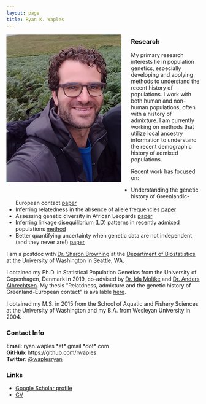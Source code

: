 ```yaml
---
layout: page
title: Ryan K. Waples
---
```


<div style="float: left; padding-right: 25px; padding-bottom: 30px">
	<a href="http://rwaples.github.io/assests/rwaples.jpg"><img src="assets/rwaples.jpg" width="300" alt="Ryan Waples" onclick="_gaq.push(['_trackEvent', 'IMGs', 'Image', 'Ironman']);" /></a>
</div>

### Research
My primary research interests lie in population genetics, especially developing and applying methods to understand the recent history of populations. I work with both human and non-human populations, often with a history of admixture.  I am currently working on methods that utilize local ancestry information to understand the recent demographic history of admixed populations.

Recent work has focused on:
* Understanding the genetic history of Greenlandic-European contact   [paper](link)
* Inferring relatedness in the absence of allele frequencies [paper](link)
* Assessing genetic diversity in African Leopards [paper](https://doi.org/10.1016/j.cub.2021.01.064)
* Inferring linkage disequilibrium (LD) patterns in recently admixed populations [method](link)
* Better quantifying uncertainty when genetic data are not independent (and they never are!) [paper](https://doi.org/10.1111/1755-0998.13482)

I am a postdoc with [Dr. Sharon Browning](https://www.biostat.washington.edu/people/sharon-browning) at the [Department of Biostatistics](https://www.biostat.washington.edu/) at the University of Washington in Seattle, WA.

I obtained my Ph.D. in Statistical Population Genetics from the University of Copenhagen, Denmark in 2019, co-advised by [Dr. Ida Moltke](https://idamoltke.wordpress.com/news/) and [Dr. Anders Albrechtsen](https://www1.bio.ku.dk/english/staff/?pure=en/persons/280554).  My thesis "Relatdness, admixture and the genetic history of Greenland-European contact" is available [here](https://rwaples.github.io/assets/Waples_Thesis_book2.pdf).

I obtained my M.S. in 2015 from the School of Aquatic and Fishery Sciences at the University of Washington and my B.A. from Wesleyan University in 2004.

### Contact Info

<div class="container">
    <div class="row-fluid">
            <b>Email</b>: ryan.waples *at* gmail *dot* com <br/>
            <b>GitHub</b>: <a href="https://github.com/rwaples">https://github.com/rwaples</a><br/>
            <b>Twitter</b>: <a href="https://twitter.com/waplesryan">@waplesryan</a><br/>
    </div>
</div>



### Links
* [Google Scholar profile](https://scholar.google.com/citations?user=JHBKiDgAAAAJ)
* [CV](https://rwaples.github.io/assets/cv.pdf)
